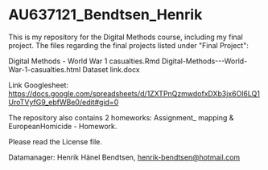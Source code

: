 # AU637121_Bendtsen_Henrik

This is my repository for the Digital Methods course, including my final project. 
The files regarding the final projects listed under "Final Project": 

Digital Methods - World War 1 casualties.Rmd
Digital-Methods---World-War-1-casualties.html
Dataset link.docx


Link Googlesheet: https://docs.google.com/spreadsheets/d/1ZXTPnQzmwdofxDXb3jx6Ol6LQ1UroTVyfG9_ebfWBe0/edit#gid=0

The repository also contains 2 homeworks: Assignment_ mapping & EuropeanHomicide - Homework.

Please read the License file.

Datamanager: Henrik Hänel Bendtsen,
henrik-bendtsen@hotmail.com
